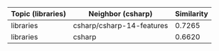 | Topic (libraries) | Neighbor (csharp) | Similarity |
|-------------|-------------------|------------|
| libraries | csharp/csharp-14-features | 0.7265 |
| libraries | csharp | 0.6620 |
